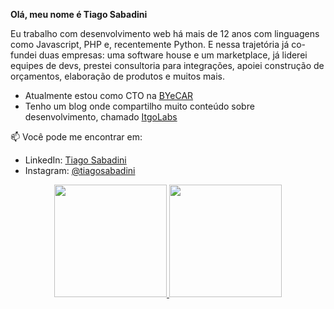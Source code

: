
**Olá, meu nome é Tiago Sabadini**

Eu trabalho com desenvolvimento web há mais de 12 anos com linguagens como Javascript, PHP e, recentemente Python. E nessa trajetória já co-fundei duas empresas: uma software house e um marketplace, já liderei equipes de devs, prestei consultoria para integrações, apoiei construção de orçamentos, elaboração de produtos e muitos mais.

* Atualmente estou como CTO na [BYeCAR](https://byecar.com.br)
* Tenho um blog onde compartilho muito conteúdo sobre desenvolvimento, chamado [ItgoLabs](https://itgolabs.com)

📫 Você pode me encontrar em:

* LinkedIn: [Tiago Sabadini](https://www.linkedin.com/in/tiagosabadini/)
* Instagram: [@tiagosabadini](https://www.instagram.com/tiagosabadini/)

<div align="center">
  <a href="https://github.com/tiagosabadini">
  <img height="180em" src="https://github-readme-stats.vercel.app/api?username=tiagosabadini&show_icons=true&theme=light&include_all_commits=true&count_private=true"/>
  <img height="180em" src="https://github-readme-stats.vercel.app/api/top-langs/?username=tiagosabadini&layout=compact&langs_count=7&theme=light"/>
</div>

